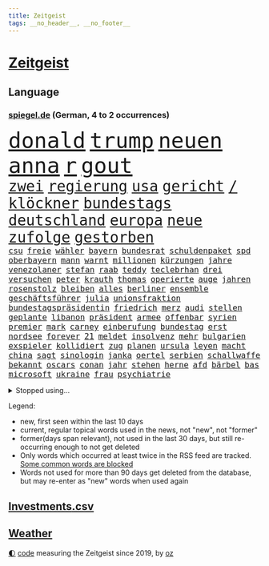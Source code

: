 ```yaml
---
title: Zeitgeist
tags: __no_header__, __no_footer__
---
```


# [Zeitgeist](https://oliz.io/zeitgeist/)

## Language

<h3><a href="https://www.spiegel.de" target="_blank">spiegel.de</a> (German, 4 to 2 occurrences)</h3>
<p style="font-family:monospace">
<span style="font-size:32pt"><a href="news_links.html#donald" class="current">donald</a></span>
<span style="font-size:32pt"><a href="news_links.html#trump" class="current">trump</a></span>
<span style="font-size:32pt"><a href="news_links.html#neuen" class="current">neuen</a></span>
<span style="font-size:32pt"><a href="news_links.html#anna" class="current">anna</a></span>
<span style="font-size:32pt"><a href="news_links.html#r" class="current">r</a></span>
<span style="font-size:32pt"><a href="news_links.html#gout" class="new">gout</a></span>
<br>
<span style="font-size:22pt"><a href="news_links.html#zwei" class="current">zwei</a></span>
<span style="font-size:22pt"><a href="news_links.html#regierung" class="current">regierung</a></span>
<span style="font-size:22pt"><a href="news_links.html#usa" class="current">usa</a></span>
<span style="font-size:22pt"><a href="news_links.html#gericht" class="current">gericht</a></span>
<span style="font-size:22pt"><a href="news_links.html#/" class="current">/</a></span>
<span style="font-size:22pt"><a href="news_links.html#klöckner" class="new">klöckner</a></span>
<span style="font-size:22pt"><a href="news_links.html#bundestags" class="current">bundestags</a></span>
<span style="font-size:22pt"><a href="news_links.html#deutschland" class="current">deutschland</a></span>
<span style="font-size:22pt"><a href="news_links.html#europa" class="current">europa</a></span>
<span style="font-size:22pt"><a href="news_links.html#neue" class="current">neue</a></span>
<span style="font-size:22pt"><a href="news_links.html#zufolge" class="current">zufolge</a></span>
<span style="font-size:22pt"><a href="news_links.html#gestorben" class="current">gestorben</a></span>
<br>
<span style="font-size:12pt"><a href="news_links.html#csu" class="current">csu</a></span>
<span style="font-size:12pt"><a href="news_links.html#freie" class="current">freie</a></span>
<span style="font-size:12pt"><a href="news_links.html#wähler" class="current">wähler</a></span>
<span style="font-size:12pt"><a href="news_links.html#bayern" class="current">bayern</a></span>
<span style="font-size:12pt"><a href="news_links.html#bundesrat" class="current">bundesrat</a></span>
<span style="font-size:12pt"><a href="news_links.html#schuldenpaket" class="new">schuldenpaket</a></span>
<span style="font-size:12pt"><a href="news_links.html#spd" class="current">spd</a></span>
<span style="font-size:12pt"><a href="news_links.html#oberbayern" class="current">oberbayern</a></span>
<span style="font-size:12pt"><a href="news_links.html#mann" class="current">mann</a></span>
<span style="font-size:12pt"><a href="news_links.html#warnt" class="current">warnt</a></span>
<span style="font-size:12pt"><a href="news_links.html#millionen" class="current">millionen</a></span>
<span style="font-size:12pt"><a href="news_links.html#kürzungen" class="current">kürzungen</a></span>
<span style="font-size:12pt"><a href="news_links.html#jahre" class="current">jahre</a></span>
<span style="font-size:12pt"><a href="news_links.html#venezolaner" class="new">venezolaner</a></span>
<span style="font-size:12pt"><a href="news_links.html#stefan" class="current">stefan</a></span>
<span style="font-size:12pt"><a href="news_links.html#raab" class="current">raab</a></span>
<span style="font-size:12pt"><a href="news_links.html#teddy" class="current">teddy</a></span>
<span style="font-size:12pt"><a href="news_links.html#teclebrhan" class="current">teclebrhan</a></span>
<span style="font-size:12pt"><a href="news_links.html#drei" class="current">drei</a></span>
<span style="font-size:12pt"><a href="news_links.html#versuchen" class="current">versuchen</a></span>
<span style="font-size:12pt"><a href="news_links.html#peter" class="current">peter</a></span>
<span style="font-size:12pt"><a href="news_links.html#krauth" class="new">krauth</a></span>
<span style="font-size:12pt"><a href="news_links.html#thomas" class="current">thomas</a></span>
<span style="font-size:12pt"><a href="news_links.html#operierte" class="current">operierte</a></span>
<span style="font-size:12pt"><a href="news_links.html#auge" class="current">auge</a></span>
<span style="font-size:12pt"><a href="news_links.html#jahren" class="current">jahren</a></span>
<span style="font-size:12pt"><a href="news_links.html#rosenstolz" class="new">rosenstolz</a></span>
<span style="font-size:12pt"><a href="news_links.html#bleiben" class="current">bleiben</a></span>
<span style="font-size:12pt"><a href="news_links.html#alles" class="current">alles</a></span>
<span style="font-size:12pt"><a href="news_links.html#berliner" class="current">berliner</a></span>
<span style="font-size:12pt"><a href="news_links.html#ensemble" class="new">ensemble</a></span>
<span style="font-size:12pt"><a href="news_links.html#geschäftsführer" class="current">geschäftsführer</a></span>
<span style="font-size:12pt"><a href="news_links.html#julia" class="current">julia</a></span>
<span style="font-size:12pt"><a href="news_links.html#unionsfraktion" class="current">unionsfraktion</a></span>
<span style="font-size:12pt"><a href="news_links.html#bundestagspräsidentin" class="current">bundestagspräsidentin</a></span>
<span style="font-size:12pt"><a href="news_links.html#friedrich" class="current">friedrich</a></span>
<span style="font-size:12pt"><a href="news_links.html#merz" class="current">merz</a></span>
<span style="font-size:12pt"><a href="news_links.html#audi" class="current">audi</a></span>
<span style="font-size:12pt"><a href="news_links.html#stellen" class="current">stellen</a></span>
<span style="font-size:12pt"><a href="news_links.html#geplante" class="current">geplante</a></span>
<span style="font-size:12pt"><a href="news_links.html#libanon" class="current">libanon</a></span>
<span style="font-size:12pt"><a href="news_links.html#präsident" class="current">präsident</a></span>
<span style="font-size:12pt"><a href="news_links.html#armee" class="current">armee</a></span>
<span style="font-size:12pt"><a href="news_links.html#offenbar" class="current">offenbar</a></span>
<span style="font-size:12pt"><a href="news_links.html#syrien" class="current">syrien</a></span>
<span style="font-size:12pt"><a href="news_links.html#premier" class="current">premier</a></span>
<span style="font-size:12pt"><a href="news_links.html#mark" class="current">mark</a></span>
<span style="font-size:12pt"><a href="news_links.html#carney" class="current">carney</a></span>
<span style="font-size:12pt"><a href="news_links.html#einberufung" class="new">einberufung</a></span>
<span style="font-size:12pt"><a href="news_links.html#bundestag" class="current">bundestag</a></span>
<span style="font-size:12pt"><a href="news_links.html#erst" class="current">erst</a></span>
<span style="font-size:12pt"><a href="news_links.html#nordsee" class="current">nordsee</a></span>
<span style="font-size:12pt"><a href="news_links.html#forever" class="current">forever</a></span>
<span style="font-size:12pt"><a href="news_links.html#21" class="current">21</a></span>
<span style="font-size:12pt"><a href="news_links.html#meldet" class="current">meldet</a></span>
<span style="font-size:12pt"><a href="news_links.html#insolvenz" class="current">insolvenz</a></span>
<span style="font-size:12pt"><a href="news_links.html#mehr" class="current">mehr</a></span>
<span style="font-size:12pt"><a href="news_links.html#bulgarien" class="current">bulgarien</a></span>
<span style="font-size:12pt"><a href="news_links.html#exspieler" class="new">exspieler</a></span>
<span style="font-size:12pt"><a href="news_links.html#kollidiert" class="current">kollidiert</a></span>
<span style="font-size:12pt"><a href="news_links.html#zug" class="current">zug</a></span>
<span style="font-size:12pt"><a href="news_links.html#planen" class="current">planen</a></span>
<span style="font-size:12pt"><a href="news_links.html#ursula" class="current">ursula</a></span>
<span style="font-size:12pt"><a href="news_links.html#leyen" class="current">leyen</a></span>
<span style="font-size:12pt"><a href="news_links.html#macht" class="current">macht</a></span>
<span style="font-size:12pt"><a href="news_links.html#china" class="current">china</a></span>
<span style="font-size:12pt"><a href="news_links.html#sagt" class="current">sagt</a></span>
<span style="font-size:12pt"><a href="news_links.html#sinologin" class="new">sinologin</a></span>
<span style="font-size:12pt"><a href="news_links.html#janka" class="new">janka</a></span>
<span style="font-size:12pt"><a href="news_links.html#oertel" class="new">oertel</a></span>
<span style="font-size:12pt"><a href="news_links.html#serbien" class="current">serbien</a></span>
<span style="font-size:12pt"><a href="news_links.html#schallwaffe" class="new">schallwaffe</a></span>
<span style="font-size:12pt"><a href="news_links.html#bekannt" class="current">bekannt</a></span>
<span style="font-size:12pt"><a href="news_links.html#oscars" class="current">oscars</a></span>
<span style="font-size:12pt"><a href="news_links.html#conan" class="current">conan</a></span>
<span style="font-size:12pt"><a href="news_links.html#jahr" class="current">jahr</a></span>
<span style="font-size:12pt"><a href="news_links.html#stehen" class="current">stehen</a></span>
<span style="font-size:12pt"><a href="news_links.html#herne" class="new">herne</a></span>
<span style="font-size:12pt"><a href="news_links.html#afd" class="current">afd</a></span>
<span style="font-size:12pt"><a href="news_links.html#bärbel" class="current">bärbel</a></span>
<span style="font-size:12pt"><a href="news_links.html#bas" class="current">bas</a></span>
<span style="font-size:12pt"><a href="news_links.html#microsoft" class="current">microsoft</a></span>
<span style="font-size:12pt"><a href="news_links.html#ukraine" class="current">ukraine</a></span>
<span style="font-size:12pt"><a href="news_links.html#frau" class="current">frau</a></span>
<span style="font-size:12pt"><a href="news_links.html#psychiatrie" class="current">psychiatrie</a></span>
</p>
<details>
<summary>Stopped using...</summary>
<p class="former" style="font-size:12pt">
mittelmeer(1608) tom(1608) ehemann(1607) fahrzeug(1607) kino(1607) umfeld(1607) prüfung(1606) spuren(1606) 2015(1605) arsenal(1605) krankenhäuser(1605) nationalmannschaft(1605) äußerungen(1605) depressionen(1604) geliefert(1604) rasant(1604) tests(1604) digitalisierung(1603) hubschrauber(1603) persönliche(1603) polizist(1603) teilnehmer(1603) angeblichen(1602) bestreitet(1602) durchsetzen(1602) einstieg(1602) gefährlichen(1602) schicksal(1602) öfter(1602) gestohlen(1601) journalisten(1601) künstler(1601) oberste(1601) reiche(1601) studierenden(1601) tieren(1601) freiheit(1600) londoner(1600) position(1600) rest(1600) schweigen(1600) tiefe(1600) aufstieg(1599) dadurch(1599) fuß(1599) gerüchte(1599) material(1599) stärken(1599) stürzte(1599) untersagt(1599) berlins(1598) fleisch(1598) kritisierte(1598) mario(1598) soziale(1598) teilnehmen(1598) wartet(1598) sinken(1597) verbreiten(1597) autobahn(1596) berichte(1596) keller(1596) missbrauch(1596) standort(1596) untersuchen(1596) verabschiedet(1596) verfassungsschutz(1596) besonderen(1595) langen(1595) leid(1595) tausenden(1595) veranstalter(1595) verschwunden(1595) vorher(1595) englischen(1594) produzieren(1594) hubertus(1593) trennt(1593) produktion(1592) südafrika(1592) 10(1591) berater(1591) offenen(1591) wende(1591) appell(1590) beinahe(1590) kommission(1590) frankwalter(1589) stieg(1589) belegen(1588) konkrete(1586) kevin(1585) organisation(1583) aufhalten(1581) eigenes(1581) richard(1581) uni(1581) gang(1580) schrecken(1579) vorgänger(1579) erstochen(1575) heftiger(1575) produziert(1575) freiwillig(1572) provoziert(1571) museum(1570) stürzen(1569) unterdessen(1566) olympia(1565) schützt(1564) blinken(1539) tricks(1347) adac(1346) verurteilung(1325) gesund(1306) 120(1303) worum(1244) ruhestand(1236) ampelregierung(1228) methode(1211) verteidiger(1208) luftwaffe(1206) airlines(1198) diskussionen(1183) finnland(1177) klappt(1164) krim(1145) hinzu(1144) verkündete(1140) 2014(1121) kasse(1074) günstige(1066) überlebenden(1056) schlamm(1026) prinzessin(1019) sinne(1007) iii(996) andrew(989) maschine(989) profi(986) antony(946) medizin(931) überreste(906) kontroverse(897) vaters(888) persönlichen(875) zweifeln(874) staatsanwalt(870) katze(868) desinformation(863) todesstrafe(846) jüdische(830) überlebende(825) nico(814) hauses(811) rammt(799) perfekten(798) jung(785) rüstet(783) venedig(783) aussieht(781) vorfälle(780) ricarda(773) zwingt(773) flaschen(767) technologie(759) lauf(755) niederländischen(750) dennis(745) 150000(737) außergewöhnlich(734) radfahrer(727) rivalen(725) legalisierung(720) existenz(699) kader(699) deutlicher(684) hoeneß(677) massenhaft(675) forscherin(674) ost(671) erstem(663) kane(661) schief(658) zürich(651) neuwahlen(648) schlagabtausch(648) sächsischen(630) rechtsextremer(625) missstände(616) fußballem(613) nahostkonflikt(594) spdchef(593) entpuppt(592) höheren(590) metropole(582) schönste(581) staus(581) service(577) geprüft(572) chancenlos(561) negative(555) bein(554) trendwende(554) 03(545) uswahl(539) suv(535) hymne(533) überraschte(526) fehlte(520) einander(519) beschuldigt(515) hinterlässt(510) schenkt(510) kritischen(507) absicht(505) stimmte(500) wütend(500) europameisterschaft(493) versagt(493) überraschende(493) 1990(487) via(484) bereiten(480) abfall(474) aussetzen(470) sprecherin(470) habecks(468) strengen(468) stellten(467) unterschätzt(467) haken(458) robbie(448) oberverwaltungsgericht(440) südosten(440) finanzen(439) straftäter(439) stuttgarter(438) erinnerung(437) notfall(435) playoffs(434) guardiola(432) umstrittenes(432) grande(430) haut(425) temu(422) gebrannt(416) pep(416) rast(412) passagier(411) b(408) jörg(404) beantragt(401) verwehrt(400) bestürzt(398) staub(391) spottet(390) elton(389) shein(389) hitlergruß(387) konkurrentin(387) lamar(387) herausforderer(386) minderjährigen(382) fraglich(372) solches(372) verzögern(370) kehl(368) 17jähriger(367) gäbe(366) gewalttat(361) tasche(357) persönlichkeit(356) abtreibungen(355) hochstapler(354) klagte(354) tvduell(347) erfolgreicher(346) haiti(341) langweilig(341) flüchtlingen(339) infos(337) widmet(337) 2029(336) award(336) schöne(335) slowakei(330) fußballbund(329) schweine(327) übergriffen(327) elektromobilität(326) bedrohen(325) brutale(324) unzulässig(324) arbeitszeit(323) motor(323) eurowings(321) akteure(314) polizistin(314) beeindruckt(312) relativ(311) fronten(310) normalität(308) entgeht(307) usgericht(307) stahl(306) grenzkontrollen(300) depression(296) kommentare(296) 21jährige(295) 28jährige(294) erdgas(293) parkplatz(293) geheiratet(292) amtsträger(291) schlacht(291) heiße(289) var(289) sportlerinnen(288) gewachsen(285) heimspiel(285) reus(284) vogelgrippe(284) verdachtsfall(282) azubis(281) wahlkämpfer(281) afrikanische(280) kendrick(279) m(278) wider(278) kfrage(274) besiegte(271) münchens(271) regierungspartei(270) gemeint(265) koalitionen(265) kollegin(262) dinosaurier(257) existieren(257) ohr(255) unzufrieden(254) back(252) zuge(251) tiefpunkt(250) steuererleichterungen(249) vermummte(249) 24jähriger(248) basketballer(248) nationalhymne(248) aggressiven(246) dschungelcamp(246) gleichen(246) jemandem(246) heiratet(245) mac(245) konto(243) sichtbar(243) extremen(242) indonesischen(242) naomi(241) praktisch(241) neuartigen(240) galaxie(237) ariana(236) medikamente(236) usautobauer(233) abriss(232) auszugeben(232) wildnis(232) angekündigte(231) dates(231) schalteten(231) zugunsten(231) entgehen(230) starkem(229) erkunden(228) gefühlen(225) turnen(225) gere(222) existiert(221) bswchefin(220) lockt(219) zuversicht(219) vorgeschlagen(218) abbrechen(217) gewürgt(217) tony(217) 130(216) kater(216) samsung(216) adele(213) personalie(213) diskurs(212) vorhat(212) analysen(211) kanzlerkandidatur(210) telefoniert(209) nähert(208) philadelphia(207) mathias(205) tönen(205) geschwächt(204) feiertagen(203) junior(203) klappen(202) kickl(201) kriege(201) kurzen(201) britin(199) buchen(199) gestaltet(199) äußere(198) roadtrip(197) 29jährige(192) ausreise(192) terrors(191) davis(190) vergangen(189) 1992(187) kurzzeitig(185) felipe(184) technischer(183) wahlempfehlung(183) grassiert(182) menschlichkeit(182) nutzerinnen(182) zurecht(182) arne(180) teilnehmenden(179) biografie(178) explizit(177) katastrophen(177) nutzlos(177) tolle(177) ausfuhren(176) geheimdienstes(176) drogeneinfluss(175) globaler(175) bergung(174) erreger(174) trost(174) cameron(173) florentina(173) holzinger(173) jakob(173) kopfverletzung(173) neuanfang(173) dortmunder(171) achtung(170) austritt(170) flüchtete(169) mönchengladbach(169) ten(169) prügelattacke(168) 98(167) verbraucherzentrale(167) freigestellt(166) erreichte(164) teuersten(164) kabel(163) unschädlich(163) gescheiterten(162) hakt(162) tiefer(162) washingtons(161) bundesrichter(160) differenzen(160) namibia(159) flexibilität(158) ableiten(157) eagles(157) lebensmittelpreise(157) lkwfahrer(157) cavallo(156) jim(156) regulierung(156) airpods(155) anton(155) bemerkung(155) betriebsratschefin(154) geworben(154) kohfeldt(154) miller(153) sparmaßnahmen(153) spiegelrecherchen(153) gewagt(152) psg(152) beeindruckend(151) gleichauf(151) kulturen(151) mutmaßlichem(151) spaltet(151) minderheit(150) radikales(150) verwandten(150) durchgehend(149) indigene(149) kreuzes(149) propalästinensischen(149) rockstar(149) town(148) aufsteiger(147) bundesweite(147) fridays(147) future(147) toiletten(147) voigt(147) zunahme(147) 550000(146) abos(146) anzeigen(146) renteneintrittsalter(146) diversität(145) beitragen(142) einmischung(142) monats(142) echter(141) pickup(140) dauer(139) minutenprotokoll(139) sexualisierte(139) ausgeliefert(138) gestützt(137) aktueller(136) geschadet(136) made(136) endgültige(135) identifizieren(135) pete(135) verweigert(135) weltmeisterschaft(135) antisemitischen(134) bryan(134) geforscht(133) holger(133) rendite(133) wahlkampfgetöse(132) thunberg(130) ansichten(129) baseballprofi(129) bunkern(129) womit(129) klopfen(128) maler(128) bemängelt(127) campbell(127) erkenntnissen(127) barrymore(126) drew(126) lachen(126) sportvorstand(126) zwecke(126) kategorie(125) zugausfälle(125) schwärmt(124) euch(123) importe(123) lebenszeichen(123) präsenz(123) reizgas(123) usverteidigungsminister(123) kanzlerpartei(122) fortan(121) familienpolitik(120) okay(120) beleg(119) fdpvize(119) schubert(119) solar(118) ausgebaut(117) gefährdung(117) sklaverei(117) vertrauensfrage(117) phasen(116) aufgeholt(115) bessert(115) coup(115) next(115) auskommen(114) filmemacher(114) heutige(114) konzernchefs(114) neuerdings(114) enormer(113) grenell(113) lilly(113) ukrainekriegs(113) chiefs(112) guttun(112) zentral(112) aufrufen(111) fusion(111) möge(111) bildet(110) nordkoreanische(110) asylantrag(109) scheideweg(109) skisport(109) verschenkt(109) wahlbeeinflussung(109) sonntags(108) cocktails(106) versäumnisse(106) prorussischen(105) spagat(105) wirtschaftswende(105) ähneln(105) gespür(104) sprint(104) 16jährige(103) sendungen(103) verabreicht(103) queeren(102) jamshid(101) schulzeit(101) sharmahd(101) smartwatch(101) 2012(99) ampelbruch(99) göttlich(99) helena(99) solange(99) weitestgehend(99) gebäudes(98) neuerliche(98) platzen(98) zwingen(98) aldi(97) behandeln(97) scharfer(97) süd(97) lupe(96) partnern(96) todd(96) gegeneinander(95) gestorbenen(95) menschenrechtsorganisation(95) beschlüsse(94) knappen(94) naturkatastrophen(93) scholz'(93) kukies(92) personell(92) afghane(91) haynes(91) jurypräsident(91) superfood(91) versus(91) energiekonzerns(90) hegseth(90) selbstverteidigung(90) tatortkommissar(90) verdienst(90) vorsorgen(90) ware(90) abgestellt(89) bafög(89) dramatischem(89) fischern(89) kunststück(89) leiten(89) minderheitsregierung(89) palästinenserstaat(89) rechtsradikalen(89) benötigte(88) email(88) senats(88) ausfällen(87) militärhubschrauber(87) missbrauchsskandal(87) personalentscheidungen(87) erinnerte(86) fpd(86) gaspreis(86) kosovo(86) missbrauchsvorwürfen(86) reitsport(86) säuglinge(86) vertrauten(86) zeitnah(86) ausgeschaltet(85) herausragenden(85) kraftstoff(85) krisenzeiten(85) loyale(85) schlange(85) streaming(85) syriens(85) tattoos(85) 14000(84) angstzustände(84) einreißen(84) geduld(84) leavitt(84) sexualstraftat(84) widersetzt(84) angeschaut(83) content(83) künstlern(83) ussängerin(83) haftbedingungen(82) kabelschäden(82) porzellan(82) arddokumentation(81) ed(81) erregte(81) kaufhaus(81) nachtwache(81) ostseekabel(81) sheeran(81) 250000(80) akzeptabel(80) grausam(80) pentagonchef(80) wetterbedingungen(80) klimaschützern(79) migrationskurs(79) unterhält(79) verlauf(79) alpinen(78) ergab(78) hunderttausend(78) mobilen(78) oeynhausen(78) plastikmüll(78) richenhagen(78) strafgerichtshofs(78) überführen(78) bewegungen(77) böses(77) darmstadts(77) theoretisch(77) tiefstand(77) unterschriften(77) drake(76) palliativarzt(76) spielers(76) bonn(75) detektive(75) grundsatz(75) nöte(75) referendariat(75) ladekabel(74) morddrohungen(74) soldat(74) tarifkonflikt(74) essstörung(73) klimaaktivisten(73) kranken(73) preisunterschied(73) verzichtbar(73) blockt(72) hostel(72) kannten(72) mitspielt(72) netflixserie(72) nationalsozialistische(71) pferdesport(71) pflegekraft(71) präsidentenwahl(71) begriffen(70) engen(70) messenger(70) moskaus(70) preiserhöhungen(70) regeländerung(70) spanisch(70) spurensuche(70) zielte(70) überführung(70) estland(69) freundliche(69) griechenlands(69) hongkong(69) jammern(69) kaltgestellt(69) lettland(69) netflixfilm(69) schaffe(69) tagelangen(69) verunglücken(69) 170(68) 930(68) beamter(68) halep(68) minsk(68) psychisch(68) rassistisches(68) rebellen(68) simona(68) skurrile(68) verbrennungsmotor(68) verzicht(68) amüsiert(67) atemprobleme(67) camp(67) grimm(67) pannen(67) jenen(66) levy(66) meißen(66) unverzügliche(66) abwenden(65) enttarnt(65) fasste(65) gelegen(65) irren(65) plagiate(65) souveränität(65) umstrittensten(65) druckmittel(64) franjo(64) grundrecht(64) höhepunkte(64) kartoffel(64) kleinunternehmer(64) nervigen(64) schalker(64) standards(64) totschlags(64) unaufhaltsam(64) vorstandsvorsitzenden(64) blicke(63) halbinsel(63) kuchen(63) mr(63) parteispenden(63) stapft(63) dog(62) einsetzt(62) niedlich(62) vernünftige(62) 42jähriger(61) aufständische(61) ausnutzen(61) gladbacher(61) grundnahrungsmittel(61) hirnblutung(61) lamborghini(61) schwerem(61) wunderkind(61) years(61) zauberer(61) drucks(60) längsten(60) markenartikel(60) porzellanhersteller(60) registrierte(60) rosenthal(60) wahlprogrammen(60) weigert(60) wichtel(60) annullierten(59) billiges(59) heimspielen(59) integriert(59) kriegt(59) wahlprogramme(59) chips(58) exakt(58) menschenrechtsaktivisten(58) perfide(58) radar(58) veränderung(58) übersetzer(58) aufzuholen(57) honda(57) nissan(57) rennfahrers(57) sbu(57) verlorenes(57) bayrou(56) françois(56) fußfessel(56) fürchteten(56) gastbeitrag(56) institut(56) lehre(56) nahegelegt(56) rau(56) umsetzbar(56) antisemitischer(55) fda(55) gebühr(55) gestaltete(55) realitystar(55) usarzneimittelbehörde(55) dabeihaben(54) zuschauenden(54) überseegebiet(54) erlangt(53) fahnden(53) farage(53) grandslamturniere(53) kerr(53) kindes(53) nigel(53) sexszenen(53) atmet(52) begehrte(52) bermuda(52) handelsschiff(52) unterwerfen(52) angestiegen(51) busunglück(51) enthalten(51) glücksgriff(51) kühlschrank(51) panda(51) urheber(51) wahlumfragen(51) ansätze(50) frauchen(50) kühne(50) ward(50) bedeutete(49) entpuppte(49) enttäuschte(49) erhältlich(49) essstörungen(49) hauch(49) odermatt(49) plagt(49) regulären(49) ruder(49) spüre(49) direktkandidat(48) smarter(48) winterwahlkampf(48) fico(47) mietmarkt(47) schimpfwort(47) schlüsselspieler(47) slowakischen(47) geheimtipps(46) gewicht(46) radwege(46) wetterlage(46) wintersportler(46) ablenkung(45) anker(45) beschämend(45) cruz(45) flasche(45) flugzeugabsturz(45) neunzigerjahren(45) wundersprit(45) 240(44) beispiele(44) bewerbungen(44) bluttat(44) handelsblatt(44) schulter(44) vergiftete(44) wandelt(44) sammler(43) schafften(43) titelchancen(43) titelrennen(43) tätlichen(43) verkehrt(43) wiederherstellung(43) air(42) freistellung(42) gleichstellung(42) sexleben(42) großartig(41) landesweite(41) sensationell(41) argyle(40) cessna(40) läuferin(40) plymouth(40) predigt(40) tempolimit(40) weltall(40) zweitligaschlusslicht(40) atomkraftwerk(39) halte(39) heimsieg(39) schwindet(39) sozialwohnungen(39) strahlen(39) umfragetief(39) atomkraftwerke(38) festen(38) kreuzte(38) unterschätzte(38) verlässlich(38) 77jähriger(37) bedingt(37) betrachten(37) eifel(37) paypal(37) sensibel(37) spiegelleser(37) stau(37) äthiopien(37) 22000(36) gedenkort(36) juristen(36) pulver(36) raumfahrtbehörde(36) tödliches(36) ungeachtet(36) verbesserung(36) wahlkampfhelfer(36) werten(36) zensur(36) übermittelt(36) bundesagentur(35) häuften(35) schwäche(35) usstars(35) abgemagert(34) havarierten(34) keinerlei(34) nowitzki(34) turnstützpunkt(34) weiterleben(34) zucht(34) ältester(34) forschungsgruppe(33) geldgeber(33) herstellung(33) liebäugelt(33) rechnerisch(33) rechtspopulistische(33) verdoppeln(33) übereinander(33) diversitätsprogramme(32) ganzjährig(32) neunzigerjahre(32) prangte(32) preisen(32) stockinger(32) beteiligter(31) geiseldeal(31) geschäftliche(31) havertz(31) klimaneutral(31) luisa(31) pendeln(31) reese(31) skirennläufer(31) abgespielt(30) energieversorgung(30) gehörten(30) medwedew(30) plagiiert(30) scheidenden(30) trainingsmethoden(30) wahlkampfthema(30) bundesligisten(29) bundesstraßen(29) fetzen(29) gemischt(29) wahlforscher(29) gemüse(28) gleichzusetzen(28) lindsey(28) vonn(28) website(28) abgebissen(27) aneinandergeraten(27) gerückt(27) getränk(27) hähnchenschenkel(27) jannis(27) zukünftig(27) ästhetik(27) verfolgungsfahrt(26) annexion(25) außenhandel(25) bauunternehmen(25) dreifaltigkeit(25) einschaltquoten(25) kulturstätten(25) station(25) fett(24) kroatien(24) massenentlassungen(24) puls(24) stahlindustrie(24) arktisinsel(23) auktion(23) freilassen(23) gasexplosion(23) hauptproblem(23) regisseurs(23) rückgängig(23) unabhängigen(23) allmen(22) begrenzung(22) nachvollziehen(22) onlinehandel(22) sammelklage(22) ungültig(22) vierbeiner(22) bedeutend(21) butler(21) diw(21) ernennung(21) gazageiseln(21) justine(21) modebranche(21) mönch(21) optimistischer(21) palästina(21) randalieren(21) sequel(21) asylbewerberunterkunft(20) geiselübergabe(20) kühen(20) mühen(20) schulhof(20) erdoğanregierung(19) halbieren(19) israelhamaskrieg(19) 81jähriger(18) bequem(18) erfreut(18) verpackungssteuer(18) 60000(17) gipfels(17) markanten(17) auftraggeber(16) euregeln(16) geniale(16) kontern(16) körperlich(16) spdpolitikers(16) weltranglistenerste(16) 33jährige(15) geldhaus(15) kreativen(15) lehramtsstudentin(15) skifahrerin(15) tulpen(15) debütiert(14) extremismus(14) lützerath(14) publik(14) weitergegeben(14) detailliert(13) eigentor(13) fingerabdrücke(13) gascón(13) institutionen(13) karla(13) leni(13) sofía(13) verstrickt(13) vorgängerregierung(13) abpfiff(12) aufruf(12) aufschwung(12) brandstifter(12) fernsehdebatte(12) gönner(12) kanzleramtschef(12) millionenstadt(12) niger(12) terrorangriff(12) untergebracht(12) abramowitsch(11) erlaubte(11) festgelegt(11) mona(11) nützt(11) oligarch(11) sicherheitsfreigabe(11) verfolgter(11) zerreißen(11)
</p>
</details>
<p>Legend:
<ul>
<li><span class="new">new</span>, first seen within the last 10 days</li>
<li><span class="current">current</span>, regular topical words used in the news, not "new", not "former"</li>
<li><span class="former">former(days span relevant)</span>, not used in the last 30 days, but still re-occurring enough to not get deleted</li>
<li>Only words which occurred at least twice in the RSS feed are tracked. <a href="language/filters.py">Some common words are blocked</a></li>
<li>Words not used for more than 90 days get deleted from the database, but may re-enter as "new" words when used again</li>
</ul>
</p>

## [Investments](investments.html)[.csv](investments.csv)

## [Weather](weather.html)

<footer>
<a href="javascript:toggleTheme()" class="nav">🌓</a>
<a href="https://github.com/ooz/zeitgeist">code</a> measuring the Zeitgeist since 2019, by <a href="https://oliz.io">oz</a>
</footer>
